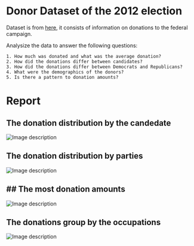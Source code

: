 # Donor Dataset of the 2012 election

Dataset is from [here](https://www.dropbox.com/s/l29oppon2veaq4n/Election_Donor_Data.csv?dl=0), it consists of information on donations to the federal campaign. 

Analysize the data to answer the following questions:

    1. How much was donated and what was the average donation?
    2. How did the donations differ between candidates?
    3. How did the donations differ between Democrats and Republicans?
    4. What were the demographics of the donors?
    5. Is there a pattern to donation amounts?
    
# Report
## The donation distribution by the candedate
![Image description](https://github.com/lamdoanduc/Donor-Dataset-of-the-2012-election/blob/master/plots/02_candidates.png)

## The donation distribution by parties
![Image description](https://github.com/lamdoanduc/Donor-Dataset-of-the-2012-election/blob/master/plots/02_party.png)

## ## The most donation amounts 
![Image description](https://github.com/lamdoanduc/Donor-Dataset-of-the-2012-election/blob/master/plots/02_donation_dis.png)

## The donations group by the occupations
![Image description](https://github.com/lamdoanduc/Donor-Dataset-of-the-2012-election/blob/master/plots/02_occupation.png)


